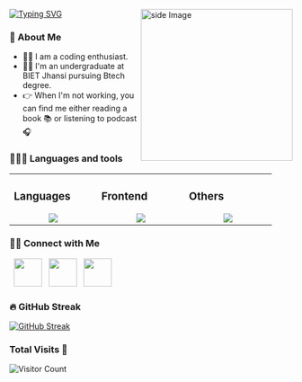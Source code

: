 [![Typing SVG](https://readme-typing-svg.demolab.com?font=Fira+Code&weight=700&pause=1000&color=F74F1F&width=435&lines=Hello+World+%F0%9F%91%8B;Welcome+to+my+GitHub!!;I'm+Anjali+Dwivedi)](https://git.io/typing-svg)
<img src="https://i.giphy.com/media/v1.Y2lkPTc5MGI3NjExOXpjNndoOHliYjRrbTBrNGpycDg2bHp6czF3ZTB1OGp4NWJubzB0aCZlcD12MV9pbnRlcm5hbF9naWZfYnlfaWQmY3Q9cw/kje0rsDyVEMEzQLPol/giphy.gif" alt="side Image" align="right" width="270" height="auto" />
### 🚀 About Me
- 👩‍💻 I am a coding enthusiast.
- 👩‍🎓 I'm an undergraduate at BIET Jhansi pursuing Btech degree.
- :point_right: When I'm not working, you can find me either reading a book :books: or listening to podcast 🎧


### 👨🏻‍💻 Languages and tools ###

<table><tr><td valign="top" width="25%">

### Languages  
<a href="https://github.com/Anjali286">
<div align="center">  
       <img src="https://skillicons.dev/icons?i=c,cpp,python,js&perline=4" /> 
</div>
</a>
 </td><td valign="top" width="25%">
        
### Frontend
<a href="https://github.com/Anjali286">
<div align="center">
       <img src="https://skillicons.dev/icons?i=html,css,js&perline=4" /> 
</div>
</a>

</td><td valign="top" width="25%">
  
### Others
<a href="https://github.com/Anjali286">
<div align="center">
       <img src="https://skillicons.dev/icons?i=mysql,postman,github,vscode,vscodeqt&perline=4" /> 
</div>
</a>
</td>
</tr></table>


<h3> 🤝🏻 Connect with Me </h3>
<p align="left">
&nbsp; <a href="https://www.linkedin.com/in/anjali-dwivedi28/" target="_blank" rel="noopener noreferrer"><img src="https://img.icons8.com/color/48/000000/linkedin.png" width="50" /></a>  
&nbsp; <a href="mailto:anjalidwivedi2806@gmail.com" target="_blank" rel="noopener noreferrer"><img src="https://img.icons8.com/fluent/48/000000/gmail.png"  width="50" /></a>
&nbsp; <a href="https://x.com/adwivediii" target="_blank" rel="noopener noreferrer"><img src="https://img.icons8.com/color/48/000000/twitter.png" width="50" /></a>  
</p>

### 🔥 GitHub Streak
[![GitHub Streak](https://github-readme-streak-stats.herokuapp.com/?user=Anjali286&theme=radical)](https://git.io/streak-stats)


### Total Visits 👀
![Visitor Count](https://profile-counter.glitch.me/Anjali286/count.svg)

<!---
Anjali286/Anjali286 is a ✨ special ✨ repository because its `README.md` (this file) appears on your GitHub profile.
You can click the Preview link to take a look at your changes.
--->

